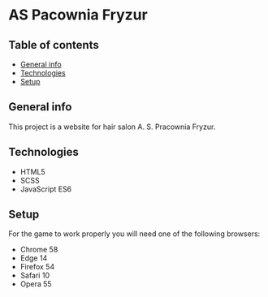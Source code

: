 # AS Pacownia Fryzur

## Table of contents
* [General info](#general-info)
* [Technologies](#technologies)
* [Setup](#setup)

## General info
This project is a website for hair salon A. S. Pracownia Fryzur.

## Technologies
* HTML5
* SCSS
* JavaScript ES6

## Setup
For the game to work properly you will need one of the following browsers:
* Chrome 58
* Edge 14
* Firefox 54
* Safari 10
* Opera 55
